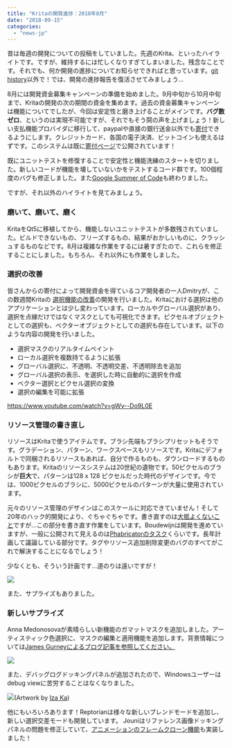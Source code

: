 ```yaml
---
title: "Kritaの開発進捗：2018年8月"
date: "2018-09-15"
categories: 
  - "news-jp"
---
```


昔は毎週の開発についての投稿をしていました。先週のKrita、といったハイライトです。ですが、維持するには忙しくなりすぎてしまいました。残念なことです。それでも、何か開発の進捗についてお知らせできればと思っています。[git history](https://github.com/KDE/krita)以外で！では、開発の進捗報告を復活させてみましょう…

8月には開発資金募集キャンペーンの準備を始めました。9月中旬から10月中旬まで、Kritaの開発の次の期間の資金を集めます。過去の資金募集キャンペーンは機能についてでしたが、今回は安定性と磨き上げることがメインです。**バグ数ゼロ**、というのは実現不可能ですが、それでもそう鬨の声を上げましょう！新しい支払機能プロバイダに移行して、paypalや直接の銀行送金以外でも[寄付](https://krita.org/jp/support-us-jp/donations-jp/)できるようにします。クレジットカード、各国の電子決済、ビットコインも使えるはずです。このシステムは既に[寄付ページ](/support-us/donations/)で公開されています！

既にユニットテストを修復することで安定性と機能洗練のスタートを切りました。新しいコードが機能を壊していないかをテストするコード群です。100個程度のバグも修正しました。また[Google Summer of Code](https://krita.org/jp/item/kritas-2018-google-summer-of-code-jp/)も終わりました。

ですが、それ以外のハイライトを見てみましょう。

### 磨いて、磨いて、磨く

KritaをQt5に移植してから、機能しないユニットテストが多数残されていました。ビルドできないもの、フリーズするもの、結果がおかしいものに、クラッシュするものなどです。8月は複雑な作業をするには暑すぎたので、これらを修正することにしました。もちろん、それ以外にも作業をしました。

### 選択の改善

皆さんからの寄付によって開発資金を得ているコア開発者の一人Dmitryが、この数週間Kritaの [選択機能の改善](https://phabricator.kde.org/T3920)の開発を行いました。Kritaにおける選択は他のアプリケーションとは少し変わっています。ローカルやグローバル選択があり、選択を点線だけではなくマスクとしても可視化できます。ピクセルオブジェクトとしての選択も、ベクターオブジェクトとしての選択も存在しています。以下のような内容の開発を行いました。

- 選択マスクのリアルタイムペイント
- ローカル選択を複数持てるように拡張
- グローバル選択に、不透明、不透明交差、不透明除去を追加
- グローバル選択の表示、を選択した時に自動的に選択を作成
- ベクター選択とピクセル選択の変換
- 選択の編集を可能に拡張

https://www.youtube.com/watch?v=gWv--Do9L0E

### リソース管理の書き直し

リソースはKritaで使うアイテムです。ブラシ先端もブラシプリセットもそうです。グラデーション、パターン、ワークスペースもリソースです。Kritaにデフォルトで同梱されるリソースもあれば、自分で作るものも、ダウンロードするものもあります。Kritaのリソースシステムは20世紀の遺物です。50ピクセルのブラシが**巨大**で、パターンは128 x 128 ピクセルだった時代のデザインです。今では、1000ピクセルのブラシに、5000ピクセルのパターンが大量に使用されています。

元々のリソース管理のデザインはこのスケールに対応できていません！そして20年のハック的開発により、ぐちゃぐちゃです。書き直すのは[大抵よくないこと](https://www.joelonsoftware.com/2000/04/06/things-you-should-never-do-part-i/)ですが…この部分を書き直す作業をしています。Boudewijnは開発を進めていますが、一般に公開されて見えるのは[Phabricatorのタスク](https://phabricator.kde.org/T379)くらいです。長年計画して議論している部分です。タグやリソース追加削除変更のバグのすべてがこれで解決することになるでしょう！

少なくとも、そういう計画です…道のりは遠いですが！

[![](/images/posts/2018/resource_db_explorer-300x145.png)](/images/posts/2018/resource_db_explorer.png)

また、サプライズもありました。

### 新しいサプライズ

Anna Medonosovaが素晴らしい新機能のガマットマスクを追加しました。アーティスティック色選択に、マスクの編集と適用機能を追加します。背景情報については[James Gurneyによるブログ記事を参照してください。](https://gurneyjourney.blogspot.com/2008/01/color-wheel-masking-part-1.html)

[![](/images/posts/2018/gamut-300x300.png)](/images/posts/2018/gamut.png)

また、デバッグログドッキングパネルが追加されたので、Windowsユーザーはdebug viewに苦労することはなくなりました。

[![](/images/posts/2018/log-docker-300x300.png)](/images/posts/2018/log-docker.png)(Artwork by [Iza Ka](http://LifeFinalEdited.pl))

他にもいろいろあります！Reptorianは様々な新しいブレンドモードを追加し、新しい選択交差モードも開発しています。 Jouniはリファレンス画像ドッキングパネルの問題を修正していて、[アニメーションのフレームクローン機能](https://phabricator.kde.org/T8764)も実装しました！

